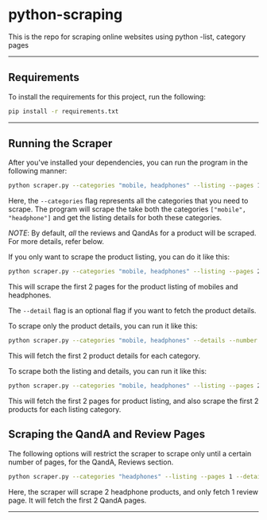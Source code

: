 # python-scraping

This is the repo for scraping online websites using python -list, category pages

**********

## Requirements

To install the requirements for this project, run the following:

```bash
pip install -r requirements.txt
```

************

## Running the Scraper

After you've installed your dependencies, you can run the program in the following manner:

```bash
python scraper.py --categories "mobile, headphones" --listing --pages 1 --detail --number 2
```

Here, the `--categories` flag represents all the categories that you need to scrape. The program will scrape the take both the categories `["mobile", "headphone"]` and get the listing details for both these categories.

*NOTE*: By default, _all_ the reviews and QandAs for a product will be scraped. For more details, refer below.

If you only want to scrape the product listing, you can do it like this:

```bash
python scraper.py --categories "mobile, headphones" --listing --pages 2
```

This will scrape the first 2 pages for the product listing of mobiles and headphones.

The `--detail` flag is an optional flag if you want to fetch the product details.

To scrape only the product details, you can run it like this:

```bash
python scraper.py --categories "mobile, headphones" --details --number 2
```

This will fetch the first 2 product details for each category.

To scrape both the listing and details, you can run it like this:

```bash
python scraper.py --categories "mobile, headphones" --listing --pages 2 --detail --number 2
```

This will fetch the first 2 pages for product listing, and also scrape the first 2 products for each listing category.

## Scraping the QandA and Review Pages

The following options will restrict the scraper to scrape only until a certain number of pages, for the QandA, Reviews section.

```bash
python scraper.py --categories "headphones" --listing --pages 1 --detail --number 2 --review_pages 1 --qanda_pages 2
```

Here, the scraper will scrape 2 headphone products, and only fetch 1 review page. It will fetch the first 2 QandA pages.

***********